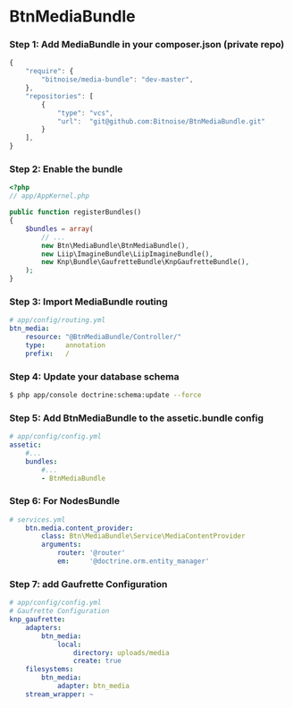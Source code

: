 BtnMediaBundle
==============

### Step 1: Add MediaBundle in your composer.json (private repo)

```js
{
    "require": {
        "bitnoise/media-bundle": "dev-master",
    },
    "repositories": [
        {
            "type": "vcs",
            "url":  "git@github.com:Bitnoise/BtnMediaBundle.git"
        }
    ],
}
```

### Step 2: Enable the bundle

``` php
<?php
// app/AppKernel.php

public function registerBundles()
{
    $bundles = array(
        // ...
        new Btn\MediaBundle\BtnMediaBundle(),
        new Liip\ImagineBundle\LiipImagineBundle(),
        new Knp\Bundle\GaufretteBundle\KnpGaufretteBundle(),
    );
}
```

### Step 3: Import MediaBundle routing

``` yaml
# app/config/routing.yml
btn_media:
    resource: "@BtnMediaBundle/Controller/"
    type:     annotation
    prefix:   /
```

### Step 4: Update your database schema

``` bash
$ php app/console doctrine:schema:update --force
```

### Step 5: Add BtnMediaBundle to the assetic.bundle config

``` yml
# app/config/config.yml
assetic:
    #...
    bundles:
        #...
        - BtnMediaBundle
```

### Step 6: For NodesBundle

``` yml
# services.yml
    btn.media.content_provider:
        class: Btn\MediaBundle\Service\MediaContentProvider
        arguments:
            router: '@router'
            em:     '@doctrine.orm.entity_manager'
```

### Step 7: add Gaufrette Configuration
``` yml
# app/config/config.yml
# Gaufrette Configuration
knp_gaufrette:
    adapters:
        btn_media:
            local:
                directory: uploads/media
                create: true
    filesystems:
        btn_media:
            adapter: btn_media
    stream_wrapper: ~

```
